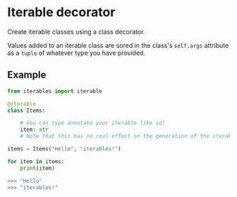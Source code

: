 # Iterable decorator
Create iterable classes using a class decorator.

Values added to an iterable class are sored in the class's `self.args` attribute as a `tuple` of whatever type you have provided.

## Example
```python
from iterables import iterable

@iterable
class Items:

    # You can type annotate your iterable like so:
    item: str
    # Note that this has no real effect on the generation of the iterable.

items = Items("Hello", "iterables!")

for item in items:
    print(item)

>>> "Hello"
>>> "iterables!"
```
